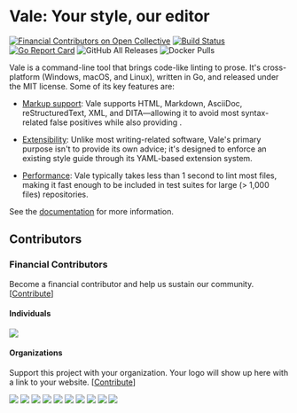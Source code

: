 # Vale: Your style, our editor

[![Financial Contributors on Open Collective](https://opencollective.com/vale/all/badge.svg?label=financial+contributors&style=flat-square)](https://opencollective.com/vale) [![Build Status](https://img.shields.io/travis/errata-ai/vale/master.svg?style=flat-square&amp;logo=travis)](https://travis-ci.org/errata-ai/vale) [![Go Report Card](https://goreportcard.com/badge/github.com/gojp/goreportcard?style=flat-square&logo=go&logoColor=white)](https://goreportcard.com/report/github.com/errata-ai/vale) ![GitHub All Releases](https://img.shields.io/github/downloads/errata-ai/vale/total?logo=GitHub&style=flat-square) ![Docker Pulls](https://img.shields.io/docker/pulls/jdkato/vale?color=lgreen&logo=docker&logoColor=white&style=flat-square)

Vale is a command-line tool that brings code-like linting to prose. It's cross-platform (Windows, macOS, and Linux), written in Go, and released under the MIT license. Some of its key features are:

* [Markup support](https://errata-ai.gitbook.io/vale/getting-started/markup): Vale supports HTML, Markdown, AsciiDoc, reStructuredText, XML, and DITA&mdash;allowing it to avoid most syntax-related false positives while also providing .

* [Extensibility](https://errata-ai.gitbook.io/vale/getting-started/styles): Unlike most writing-related software, Vale's primary purpose isn't to provide its own advice; it's designed to enforce an existing style guide through its YAML-based extension system.

* [Performance](https://gist.github.com/jdkato/02bb9db72cf6d36c7a52d8b075bdb5df#file-perf-md): Vale typically takes less than 1 second to lint most files, making it fast enough to be included in test suites for large \(&gt; 1,000 files\) repositories.

See the [documentation](https://errata-ai.gitbook.io/vale/) for more information.

## Contributors

### Financial Contributors

Become a financial contributor and help us sustain our community. [[Contribute](https://opencollective.com/vale/contribute)]

#### Individuals

<a href="https://opencollective.com/vale"><img src="https://opencollective.com/vale/individuals.svg?width=890"></a>

#### Organizations

Support this project with your organization. Your logo will show up here with a link to your website. [[Contribute](https://opencollective.com/vale/contribute)]

<a href="https://opencollective.com/vale/organization/0/website"><img src="https://opencollective.com/vale/organization/0/avatar.svg"></a>
<a href="https://opencollective.com/vale/organization/1/website"><img src="https://opencollective.com/vale/organization/1/avatar.svg"></a>
<a href="https://opencollective.com/vale/organization/2/website"><img src="https://opencollective.com/vale/organization/2/avatar.svg"></a>
<a href="https://opencollective.com/vale/organization/3/website"><img src="https://opencollective.com/vale/organization/3/avatar.svg"></a>
<a href="https://opencollective.com/vale/organization/4/website"><img src="https://opencollective.com/vale/organization/4/avatar.svg"></a>
<a href="https://opencollective.com/vale/organization/5/website"><img src="https://opencollective.com/vale/organization/5/avatar.svg"></a>
<a href="https://opencollective.com/vale/organization/6/website"><img src="https://opencollective.com/vale/organization/6/avatar.svg"></a>
<a href="https://opencollective.com/vale/organization/7/website"><img src="https://opencollective.com/vale/organization/7/avatar.svg"></a>
<a href="https://opencollective.com/vale/organization/8/website"><img src="https://opencollective.com/vale/organization/8/avatar.svg"></a>
<a href="https://opencollective.com/vale/organization/9/website"><img src="https://opencollective.com/vale/organization/9/avatar.svg"></a>
